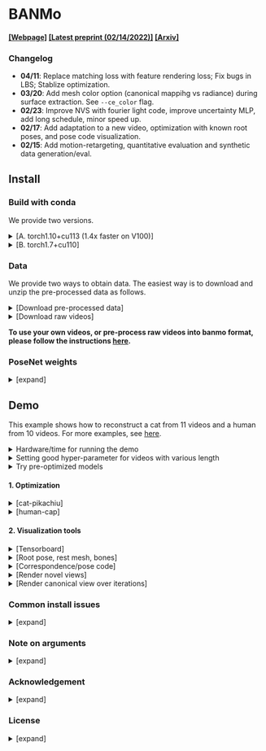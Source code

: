 # BANMo 
#### [[Webpage]](https://banmo-www.github.io/) [[Latest preprint (02/14/2022)]](https://banmo-www.github.io/banmo-2-14.pdf) [[Arxiv]](https://arxiv.org/abs/2112.12761) 

### Changelog
- **04/11**: Replace matching loss with feature rendering loss; Fix bugs in LBS; Stablize optimization.
- **03/20**: Add mesh color option (canonical mappihg vs radiance) during surface extraction. See `--ce_color` flag.
- **02/23**: Improve NVS with fourier light code, improve uncertainty MLP, add long schedule, minor speed up.
- **02/17**: Add adaptation to a new video, optimization with known root poses, and pose code visualization.
- **02/15**: Add motion-retargeting, quantitative evaluation and synthetic data generation/eval.

## Install
### Build with conda
We provide two versions. 
<details><summary>[A. torch1.10+cu113 (1.4x faster on V100)]</summary>

```
# clone repo
git clone git@github.com:facebookresearch/banmo.git --recursive
cd banmo
# install conda env
conda env create -f misc/banmo-cu113.yml
conda activate banmo-cu113
# install pytorch3d (takes minutes), kmeans-pytorch
pip install -e third_party/pytorch3d
pip install -e third_party/kmeans_pytorch
# install detectron2
python -m pip install detectron2 -f \
  https://dl.fbaipublicfiles.com/detectron2/wheels/cu113/torch1.10/index.html
```
</details>

<details><summary>[B. torch1.7+cu110]</summary>

```
# clone repo
git clone git@github.com:facebookresearch/banmo.git --recursive
cd banmo
# install conda env
conda env create -f misc/banmo.yml
conda activate banmo
# install kmeans-pytorch
pip install -e third_party/kmeans_pytorch
# install detectron2
python -m pip install detectron2 -f \
  https://dl.fbaipublicfiles.com/detectron2/wheels/cu110/torch1.7/index.html
```
</details>

### Data
We provide two ways to obtain data. 
The easiest way is to download and unzip the pre-processed data as follows.
<details><summary>[Download pre-processed data]</summary>

We provide preprocessed data for cat and human.
Download the pre-processed `rgb/mask/flow/densepose` images as follows
```
# (~8G for each)
bash misc/processed/download.sh cat-pikachiu
bash misc/processed/download.sh human-cap
```
</details>

<details><summary>[Download raw videos]</summary>

Download raw videos to `./raw/` folder
```
bash misc/vid/download.sh cat-pikachiu
bash misc/vid/download.sh human-cap
bash misc/vid/download.sh dog-tetres
bash misc/vid/download.sh cat-coco
```
</details>

**To use your own videos, or pre-process raw videos into banmo format, 
please follow the instructions [here](./preprocess).**

### PoseNet weights
<details><summary>[expand]</summary>

Download pre-trained PoseNet weights for human and quadrupeds
```
mkdir -p mesh_material/posenet && cd "$_"
wget $(cat ../../misc/posenet.txt); cd ../../
```
</details>


## Demo
This example shows how to reconstruct a cat from 11 videos and a human from 10 videos.
For more examples, see [here](./scripts/README.md).

<details><summary>Hardware/time for running the demo</summary>

The [short schedule](./scripts/template-short.sh) takes 4 hours on 2 V100 GPUs (+SSD storage).
To reach higher quality, the [full schedule](./scripts/template.sh) takes 12 hours.
We provide a [script](./scripts/template-accu.sh) that use gradient accumulation
 to support experiments on fewer GPUs / GPU with lower memory.
</details>

<details><summary>Setting good hyper-parameter for videos with various length</summary>

When optimizing videos with different lengths, we found it useful to scale batchsize with the number of frames.
A rule of thumb is to set "num gpus" x "batch size" x "accu steps" ~= num frames.
This means more video frames needs more GPU memory but the same optimization time.
</details>

<details><summary>Try pre-optimized models</summary>

We provide [pre-optimized models](https://www.dropbox.com/sh/5ue6tpsqmt6gstw/AAB9FD6on0UZDnThr6GEde46a?dl=0) 
and scripts to run mesh extraction and novel view synthesis. 
 
```
# download pre-optimized models
mkdir -p tmp && cd "$_"
wget https://www.dropbox.com/s/qzwuqxp0mzdot6c/cat-pikachiu.npy
wget https://www.dropbox.com/s/dnob0r8zzjbn28a/cat-pikachiu.pth
cd ../

seqname=cat-pikachiu
# Extract articulated meshes and render
bash scripts/render_mgpu.sh 0 $seqname tmp/cat-pikachiu.pth \
        "0 1 2 3 4 5 6 7 8 9 10" 256
# argv[1]: gpu id
# argv[2]: sequence name
# argv[3]: weights path
# argv[4]: video id separated by space
# argv[5]: resolution of running marching cubes (256 by default)
  
# render novel views
bash scripts/render_nvs.sh 0 $seqname tmp/cat-pikachiu.pth 5 0
# argv[1]: gpu id
# argv[2]: sequence name
# argv[3]: path to the weights
# argv[4]: video id used for pose traj
# argv[5]: video id used for root traj
```

</details>

#### 1. Optimization
<details><summary>[cat-pikachiu]</summary>

```
seqname=cat-pikachiu
# To speed up data loading, we store images as lines of pixels). 
# only needs to run it once per sequence and data are stored
python preprocess/img2lines.py --seqname $seqname

# Optimization
bash scripts/template.sh 0,1 $seqname 10001 "no" "no"
# argv[1]: gpu ids separated by comma 
# args[2]: sequence name
# args[3]: port for distributed training
# args[4]: use_human, pass "" for human cse, "no" for quadreped cse
# args[5]: use_symm, pass "" to force x-symmetric shape

# Extract articulated meshes and render
bash scripts/render_mgpu.sh 0 $seqname logdir/$seqname-e120-b256-ft3/params_latest.pth \
        "0 1 2 3 4 5 6 7 8 9 10" 256
# argv[1]: gpu id
# argv[2]: sequence name
# argv[3]: weights path
# argv[4]: video id separated by space
# argv[5]: resolution of running marching cubes (256 by default)
```

https://user-images.githubusercontent.com/13134872/154554031-332e2355-3303-43e3-851c-b5812699184b.mp4


</details>

<details><summary>[human-cap]</summary>

```
seqname=adult7
python preprocess/img2lines.py --seqname $seqname
bash scripts/template.sh 0,1 $seqname 10001 "" ""
bash scripts/render_mgpu.sh 0 $seqname logdir/$seqname-e120-b256-ft3/params_latest.pth \
        "0 1 2 3 4 5 6 7 8 9" 256
```

https://user-images.githubusercontent.com/13134872/154554210-3bb0a439-fe46-4ea3-a058-acecf5f8dbb5.mp4
  
</details>

#### 2. Visualization tools
<details><summary>[Tensorboard]</summary>

```
# You may need to set up ssh tunneling to view the tensorboard monitor locally.
screen -dmS "tensorboard" bash -c "tensorboard --logdir=logdir --bind_all"
```
</details>

<details><summary>[Root pose, rest mesh, bones]</summary>

To draw root pose trajectories (+rest shape) over epochs
```
# logdir
logdir=logdir/$seqname-e120-b256-init/
# first_idx, last_idx specifies what frames to be drawn
python scripts/visualize/render_root.py --testdir $logdir --first_idx 0 --last_idx 120
```
Find the output at `$logdir/mesh-cam.gif`. 
During optimization, the rest mesh and bones at each epoch are saved at `$logdir/*rest.obj`.

https://user-images.githubusercontent.com/13134872/154553887-1871fdea-24f4-4a79-8689-86ff6af7fa52.mp4

</details>

<details><summary>[Correspondence/pose code]</summary>

To visualize 2d-2d and 2d-3d matchings of the latest epoch weights
```
# 2d matches between frame 0 and 100 via 2d->feature matching->3d->geometric warp->2d
bash scripts/render_match.sh $logdir/params_latest.pth "0 100" "--render_size 128"
```
2d-2d matches will be saved to `tmp/match_%03d.jpg`. 
2d-3d feature matches of frame 0 will be saved to `tmp/match_line_pred.obj`.
2d-3d geometric warps of frame 0 will be saved to `tmp/match_line_exp.obj`.
near-plane frame 0 will be saved to `tmp/match_plane.obj`.
Pose code visualization will be saved at `tmp/code.mp4`.

https://user-images.githubusercontent.com/13134872/154553652-c93834db-cce2-4158-a30a-21680ab46a63.mp4


</details>

<details><summary>[Render novel views]</summary>

Render novel views at the canonical camera coordinate
```
bash scripts/render_nvs.sh 0 $seqname logdir/$seqname-e120-b256-ft3/params_latest.pth 5 0
# argv[1]: gpu id
# argv[2]: sequence name
# argv[3]: path to the weights
# argv[4]: video id used for pose traj
# argv[5]: video id used for root traj
```
Results will be saved at `logdir/$seqname-e120-b256-ft3/nvs*.mp4`.
  
https://user-images.githubusercontent.com/13134872/155441493-38bf7a02-a6ee-4f2f-9dc5-0cf98a4c7c45.mp4

</details>

<details><summary>[Render canonical view over iterations]</summary>

Render depth and color of the canonical view over optimization iterations
```
bash scripts/nvs_iter.sh 0 logdir/$seqname-e120-b256-init/
# argv[1]: gpu id
# argv[2]: path to the logdir
```
Results will be saved at `logdir/$seqname-e120-b256-init/vis-iter*.mp4`.
  

https://user-images.githubusercontent.com/13134872/162283256-49f9de87-0bce-4f7f-9376-651a170e8879.mp4



https://user-images.githubusercontent.com/13134872/162283257-7636462b-c698-4411-9084-57f7a0bb89e8.mp4



</details>

### Common install issues
<details><summary>[expand]</summary>

* Q: pyrender reports `ImportError: Library "GLU" not found.`
    * install `sudo apt install freeglut3-dev`
* Q: ffmpeg reports `libopenh264.so.5` not fund
    * install ffmpeg `sudo apt-get install ffmpeg` and remove ~/anaconda/envs/banmo/bin/ffmpeg
</details>

### Note on arguments
<details><summary>[expand]</summary>

- use `--use_human` for human reconstruction, otherwise it assumes quadruped animals
- use `--full_mesh` to disable visibility check at mesh extraction time
- use `--noce_color` at mesh extraction time to assign radiance instead canonical mapping as vertex colors.
- use `--queryfw` at mesh extraction time to extract forward articulated meshes, which only needs to run marching cubes once.
- use `--use_cc` maintains the largest connected component for rest mesh in order to set the object bounds and near-far plane (by default turned on). Turn it off with `--nouse_cc` for disconnected objects such as hands.
- use `--debug` to print out the rough time each component takes.
</details>

### Acknowledgement
<details><summary>[expand]</summary>

Volume rendering code is borrowed from [Nerf_pl](https://github.com/kwea123/nerf_pl).
Flow estimation code is adapted from [VCN-robust](https://github.com/gengshan-y/rigidmask).
Other external repos:
- [Detectron2](https://github.com/facebookresearch/detectron2) (modified)
- [SoftRas](https://github.com/ShichenLiu/SoftRas) (modified, for synthetic data generation)
- [Chamfer3D](https://github.com/ThibaultGROUEIX/ChamferDistancePytorch) (for evaluation)
</details>

### License
<details><summary>[expand]</summary>

- [CC-BY-NC 4.0](https://creativecommons.org/licenses/by-nc/4.0/legalcode). 
See the [LICENSE](LICENSE) file. 
</details>

